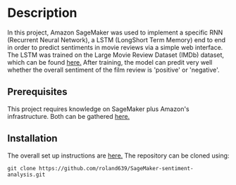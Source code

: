 # Description

In this project, Amazon SageMaker was used to implement a specific RNN (Recurrent
Neural Network), a LSTM (LongShort Term Memory) end to end in order to predict
sentiments in movie reviews via a simple web interface. The LSTM was trained on
the Large Movie Review Dataset (IMDb) dataset, which can be found [here.](http://ai.stanford.edu/~amaas/data/sentiment/)
After training, the model can predit very well whether the overall sentiment of
the film review is 'positive' or 'negative'.

## Prerequisites
This project requires knowledge on SageMaker plus Amazon's infrastructure. Both
 can be gathered [here.](https://github.com/udacity/sagemaker-deployment/blob/master/README.md)


## Installation
The overall set up instructions are [here.](https://github.com/udacity/sagemaker-deployment/blob/master/README.md)
The repository can be cloned using:

```
git clone https://github.com/roland639/SageMaker-sentiment-analysis.git
```
